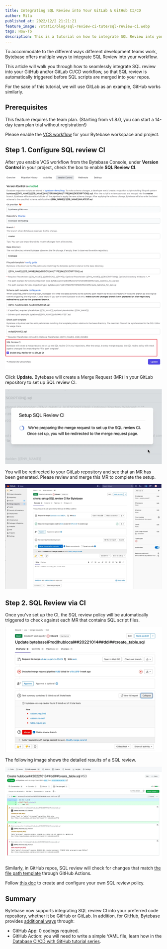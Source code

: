 ```yaml
---
title: Integrating SQL Review into Your GitLab & GitHub CI/CD
author: Mila
published_at: 2022/12/2 21:21:21
feature_image: /static/blog/sql-review-ci-tute/sql-review-ci.webp
tags: How-To
description: This is a tutorial on how to integrate SQL Review into your GitLab & GitHub CI/CD, so that SQL review is automatically triggered before SQL scripts are merged into your repos.
---
```


To accommodate to the different ways different development teams work, Bytebase offers multiple ways to integrate SQL Review into your workflow.

This article will walk you through how to seamlessly integrate SQL review into your GitHub and/or GitLab CI/CD workflow, so that SQL review is automatically triggered before SQL scripts are merged into your repos.

For the sake of this tutorial, we will use GitLab as an example, GitHub works similarly.

## Prerequisites

This feature requires the team plan. (Starting from v1.8.0, you can start a 14-day team plan trial without registration!)

Please enable the [VCS workflow](/docs/vcs-integration/overview) for your Bytebase workspace and project.

## Step 1. Configure SQL review CI

After you enable VCS workflow from the Bytebase Console, under **Version Control** in your project, check the box to enable **SQL Review CI**.

![_](/static/blog/sql-review-ci-tute/enable-sql-review-ci.webp)

Click **Update.** Bytebase will create a Merge Request (MR) in your GitLab repository to set up SQL review CI.

![_](/static/blog/sql-review-ci-tute/setup-sql-review-ci.webp)

You will be redirected to your GitLab repository and see that an MR has been generated. Please review and merge this MR to complete the setup.

![_](/static/blog/sql-review-ci-tute/gitlab-mr.webp)

## Step 2. SQL Review via CI

Once you've set up the CI, the SQL review policy will be automatically triggered to check against each MR that contains SQL script files.

![_](/static/blog/sql-review-ci-tute/gitlab-sql-review.webp)

The following image shows the detailed results of a SQL review.

![_](/static/blog/sql-review-ci-tute/gha-sql-review-details.webp)

Similarly, in GitHub repos, SQL review will check for changes that match [the file path template](/docs/vcs-integration/name-and-organize-schema-files#file-path-template) through GitHub Actions.

Follow [this doc](/docs/sql-review/review-rules/create-schema-review-policy) to create and configure your own SQL review policy.

## Summary

Bytebase now supports integrating SQL review CI into your preferred code repository, whether it be GitHub or GitLab. In addition, for GitHub, Bytebase provides [additional ways](/docs/sql-review/sql-advisor/overview) through:

- GitHub App: 0 codings required.
- GitHub Action: you will need to write a simple YAML file, learn how in the [Database CI/CD with GitHub tutorial series](/blog/github-database-cicd-part-1-sql-review-github-actions).